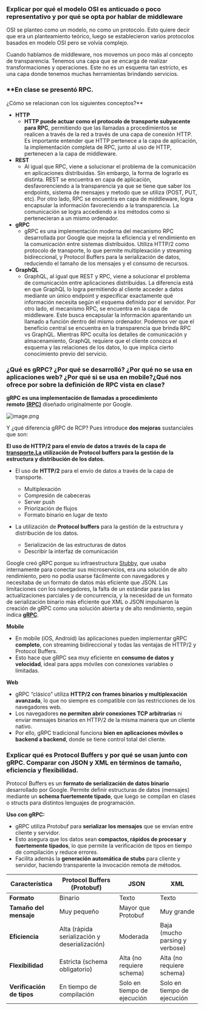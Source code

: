 
### **Explicar por qué el modelo OSI es anticuado o poco representativo y por qué se opta por hablar de middleware**

OSI se planteo como un modelo, no como un protocolo. Esto quiere decir que era un planteamiento teórico, luego se establecieron varios protocolos basados en modelo OSI pero se volvía complejo.

Cuando hablamos de middleware, nos movemos un poco más al concepto de transparencia. Tenemos una capa que se encarga de realizar transformaciones y operaciones. Este no es un esquema tan estricto, es una capa donde tenemos muchas herramientas brindando servicios.

### **En clase se presentó RPC.

¿Cómo se relacionan con los siguientes conceptos?**

- **HTTP**
    - **HTTP puede actuar como el protocolo de transporte subyacente para RPC**, permitiendo que las llamadas a procedimientos se realicen a través de la red a través de una capa de conexión HTTP. Es importante entender que HTTP pertenece a la capa de aplicación, la implementación completa de RPC, junto al uso de HTTP, pertenecen a la capa de middleware.
- **REST**
    - Al igual que RPC, viene a solucionar el problema de la comunicación en aplicaciones distribuidas. Sin embargo, la forma de lograrlo es distinta. REST se encuentra en capa de aplicación, desfavorenciendo a la transparencia ya que se tiene que saber los endpoints, sistema de mensajes y metodo que se utiliza (POST, PUT, etc). Por otro lado, RPC se encuentra en capa de middleware, logra encapsular la información favoreciendo a la transparencia. La comunicación se logra accediendo a los métodos como si pertenecieran a un mismo ordenador.
- **gRPC**
    - gRPC es una implementación moderna del mecanismo RPC desarrollada por Google que mejora la eficiencia y el rendimiento en la comunicación entre sistemas distribuidos. Utiliza HTTP/2 como protocolo de transporte, lo que permite multiplexación y streaming bidireccional, y Protocol Buffers para la serialización de datos, reduciendo el tamaño de los mensajes y el consumo de recursos.
- **GraphQL**
    - GraphQL, al igual que REST y RPC, viene a solucionar el problema de comunicación entre aplicaciones distribuidas. La diferencia está en que GraphQL lo logra permitiendo al cliente acceder a datos mediante un único endpoint y especificar exactamente qué información necesita según el esquema definido por el servidor. Por otro lado, el mecanismo RPC, se encuentra en la capa de middleware. Este busca encapsular la información aparentando un llamado a función dentro del mismo ordenador. Podemos ver que el beneficio central se encuentra en la transparencia que brinda RPC vs GraphQL. Mientras RPC oculta los detalles de comunicación y almacenamiento, GraphQL requiere que el cliente conozca el esquema y las relaciones de los datos, lo que implica cierto conocimiento previo del servicio.

### **¿Qué es gRPC? ¿Por qué se desarrolló? ¿Por qué no se usa en aplicaciones web? ¿Por qué si se usa en mobile?¿Qué nos ofrece por sobre la definición de RPC vista en clase?**

**gRPC es una implementación de llamadas a procedimiento remoto** [**(RPC)**](https://datatracker.ietf.org/doc/html/rfc1831) diseñado originalmente por Google.

![image.png](attachment:4b70009a-eef5-46d5-a18f-83922b7d3f1a:image.png)

Y ¿qué diferencia gRPC de RCP? Pues introduce **dos mejoras** sustanciales que son:

**El uso de HTTP/2 para el envío de datos a través de la capa de [transporte.La](http://transporte.La) utilización de Protocol buffers para la gestión de la estructura y distribución de los datos.**

- El uso de **HTTP/2** para el envío de datos a través de la capa de transporte.
    
    - Multiplexación
    - Compresión de cabeceras
    - Server push
    - Priorización de flujos
    - Formato binario en lugar de texto
- La utilización de **Protocol buffers** para la gestión de la estructura y distribución de los datos.
    
    - Serialización de las estructuras de datos
    - Describir la interfaz de comunicación

Google creó gRPC porque su infraestructura [Stubby](https://www.google.com/search?sca_esv=0d71c7b82b192171&rlz=1C5CHFA_enAR1173AR1173&cs=0&q=Stubby&sa=X&ved=2ahUKEwi49prnpLWPAxWZO7kGHbzhHtUQxccNegQIAxAB&mstk=AUtExfCxrcfTMD4ED6uaNYZ8VWkDbfaxwBMWH5yjga40gqJ9XjLdaYXV_DeSKz1g801kYepaKsRcQAm22axPYPo3EtGflsXMwDDLT1mOLDz9S-szCKbGK4JOnN6bcKPkqb4AXz9yWvLG18CROuTehV3HEHJ9gjW4DhtfsxcUg-g8hrUF93gYKvGl-B2tVZpfNpUnSy6A&csui=3), que usaba internamente para conectar sus microservicios, era una solución de alto rendimiento, pero no podía usarse fácilmente con navegadores y necesitaba de un formato de datos más eficiente que JSON. Las limitaciones con los navegadores, la falta de un estándar para las actualizaciones parciales y de concurrencia, y la necesidad de un formato de serialización binario más eficiente que XML o JSON impulsaron la creación de gRPC como una solución abierta y de alto rendimiento, según indica [**gRPC**](https://grpc.io/about/).

**Mobile**

- En mobile (iOS, Android) las aplicaciones pueden implementar gRPC **completo**, con streaming bidireccional y todas las ventajas de HTTP/2 y Protocol Buffers.
- Esto hace que gRPC sea muy eficiente en **consumo de datos y velocidad**, ideal para apps móviles con conexiones variables o limitadas.

**Web**

- gRPC “clásico” utiliza **HTTP/2 con frames binarios y multiplexación avanzada**, lo que no siempre es compatible con las restricciones de los navegadores web.
- Los navegadores **no permiten abrir conexiones TCP arbitrarias** ni enviar mensajes binarios en HTTP/2 de la misma manera que un cliente nativo.
- Por ello, gRPC tradicional funciona **bien en aplicaciones móviles o backend a backend**, donde se tiene control total del cliente.

### Explicar qué es Protocol Buffers y por qué se usan junto con gRPC. Comparar con JSON y XML en términos de tamaño, eficiencia y flexibilidad.

Protocol Buffers es un **formato de serialización de datos binario** desarrollado por Google. Permite definir estructuras de datos (mensajes) mediante un **schema fuertemente tipado**, que luego se compilan en clases o structs para distintos lenguajes de programación.

**Uso con gRPC:**

- gRPC utiliza Protobuf para **serializar los mensajes** que se envían entre cliente y servidor.
- Esto asegura que los datos sean **compactos, rápidos de procesar y fuertemente tipados**, lo que permite la verificación de tipos en tiempo de compilación y reduce errores.
- Facilita además la **generación automática de stubs** para cliente y servidor, haciendo transparente la invocación remota de métodos.

| Característica            | Protocol Buffers (Protobuf)                   | JSON                        | XML                            |
| ------------------------- | --------------------------------------------- | --------------------------- | ------------------------------ |
| **Formato**               | Binario                                       | Texto                       | Texto                          |
| **Tamaño del mensaje**    | Muy pequeño                                   | Mayor que Protobuf          | Muy grande                     |
| **Eficiencia**            | Alta (rápida serialización y deserialización) | Moderada                    | Baja (mucho parsing y verbose) |
| **Flexibilidad**          | Estricta (schema obligatorio)                 | Alta (no requiere schema)   | Alta (no requiere schema)      |
| **Verificación de tipos** | En tiempo de compilación                      | Solo en tiempo de ejecución | Solo en tiempo de ejecución    |


